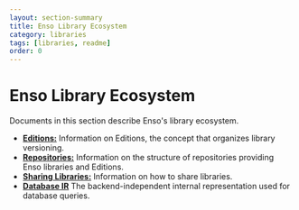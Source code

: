 ```yaml
---
layout: section-summary
title: Enso Library Ecosystem
category: libraries
tags: [libraries, readme]
order: 0
---
```


# Enso Library Ecosystem

Documents in this section describe Enso's library ecosystem.

- [**Editions:**](./editions.md) Information on Editions, the concept that
  organizes library versioning.
- [**Repositories:**](./repositories.md) Information on the structure of
  repositories providing Enso libraries and Editions.
- [**Sharing Libraries:**](./sharing.md) Information on how to share libraries.
- [**Database IR**](./database-ir.md) The backend-independent internal
  representation used for database queries.
